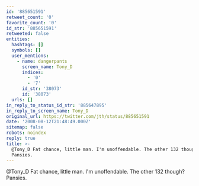 ```yaml
---
id: '885651591'
retweet_count: '0'
favorite_count: '0'
id_str: '885651591'
retweeted: false
entities:
  hashtags: []
  symbols: []
  user_mentions:
    - name: dangerpants
      screen_name: Tony_D
      indices:
        - '0'
        - '7'
      id_str: '38073'
      id: '38073'
  urls: []
in_reply_to_status_id_str: '885647895'
in_reply_to_screen_name: Tony_D
original_url: https://twitter.com/jth/status/885651591
date: '2008-08-12T21:48:49.000Z'
sitemap: false
robots: noindex
reply: true
title: >-
  @Tony_D Fat chance, little man. I'm unoffendable. The other 132 though?
  Pansies.
---
```


@Tony_D Fat chance, little man. I'm unoffendable. The other 132 though? Pansies.